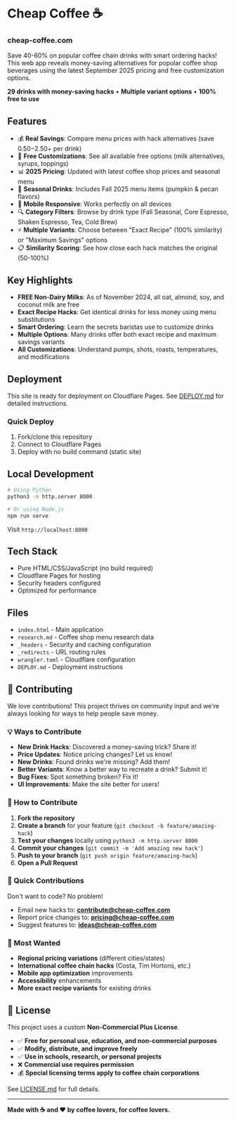 # Cheap Coffee ☕ 
### cheap-coffee.com

Save 40-60% on popular coffee chain drinks with smart ordering hacks! This web app reveals money-saving alternatives for popular coffee shop beverages using the latest September 2025 pricing and free customization options.

**29 drinks with money-saving hacks** • **Multiple variant options** • **100% free to use**

## Features

- 💰 **Real Savings**: Compare menu prices with hack alternatives (save $0.50-$2.50+ per drink)
- 🎨 **Free Customizations**: See all available free options (milk alternatives, syrups, toppings)
- 📊 **2025 Pricing**: Updated with latest coffee shop prices and seasonal menu
- 🍂 **Seasonal Drinks**: Includes Fall 2025 menu items (pumpkin & pecan flavors)
- 📱 **Mobile Responsive**: Works perfectly on all devices
- 🔍 **Category Filters**: Browse by drink type (Fall Seasonal, Core Espresso, Shaken Espresso, Tea, Cold Brew)
- ⚡ **Multiple Variants**: Choose between "Exact Recipe" (100% similarity) or "Maximum Savings" options
- 📋 **Similarity Scoring**: See how close each hack matches the original (50-100%)

## Key Highlights

- **FREE Non-Dairy Milks**: As of November 2024, all oat, almond, soy, and coconut milk are free
- **Exact Recipe Hacks**: Get identical drinks for less money using menu substitutions
- **Smart Ordering**: Learn the secrets baristas use to customize drinks
- **Multiple Options**: Many drinks offer both exact recipe and maximum savings variants
- **All Customizations**: Understand pumps, shots, roasts, temperatures, and modifications

## Deployment

This site is ready for deployment on Cloudflare Pages. See [DEPLOY.md](DEPLOY.md) for detailed instructions.

### Quick Deploy

1. Fork/clone this repository
2. Connect to Cloudflare Pages
3. Deploy with no build command (static site)

## Local Development

```bash
# Using Python
python3 -m http.server 8000

# Or using Node.js
npm run serve
```

Visit `http://localhost:8000`

## Tech Stack

- Pure HTML/CSS/JavaScript (no build required)
- Cloudflare Pages for hosting
- Security headers configured
- Optimized for performance

## Files

- `index.html` - Main application
- `research.md` - Coffee shop menu research data
- `_headers` - Security and caching configuration
- `_redirects` - URL routing rules
- `wrangler.toml` - Cloudflare configuration
- `DEPLOY.md` - Deployment instructions

## 🤝 Contributing

We love contributions! This project thrives on community input and we're always looking for ways to help people save money.

### 💡 Ways to Contribute

- **New Drink Hacks**: Discovered a money-saving trick? Share it!
- **Price Updates**: Notice pricing changes? Let us know!
- **New Drinks**: Found drinks we're missing? Add them!
- **Better Variants**: Know a better way to recreate a drink? Submit it!
- **Bug Fixes**: Spot something broken? Fix it!
- **UI Improvements**: Make the site better for users!

### 🚀 How to Contribute

1. **Fork the repository**
2. **Create a branch** for your feature (`git checkout -b feature/amazing-hack`)
3. **Test your changes** locally using `python3 -m http.server 8000`
4. **Commit your changes** (`git commit -m 'Add amazing new hack'`)
5. **Push to your branch** (`git push origin feature/amazing-hack`)
6. **Open a Pull Request**

### 📧 Quick Contributions

Don't want to code? No problem!
- Email new hacks to: **contribute@cheap-coffee.com**
- Report price changes to: **pricing@cheap-coffee.com**  
- Suggest features to: **ideas@cheap-coffee.com**

### 🎯 Most Wanted

- **Regional pricing variations** (different cities/states)
- **International coffee chain hacks** (Costa, Tim Hortons, etc.)
- **Mobile app optimization** improvements
- **Accessibility** enhancements
- **More exact recipe variants** for existing drinks

## 📄 License

This project uses a custom **Non-Commercial Plus License**. 

- ✅ **Free for personal use, education, and non-commercial purposes**
- ✅ **Modify, distribute, and improve freely**  
- ✅ **Use in schools, research, or personal projects**
- ❌ **Commercial use requires permission**
- 💰 **Special licensing terms apply to coffee chain corporations**

See [LICENSE.md](LICENSE.md) for full details.

---

**Made with ☕ and ❤️ by coffee lovers, for coffee lovers.**